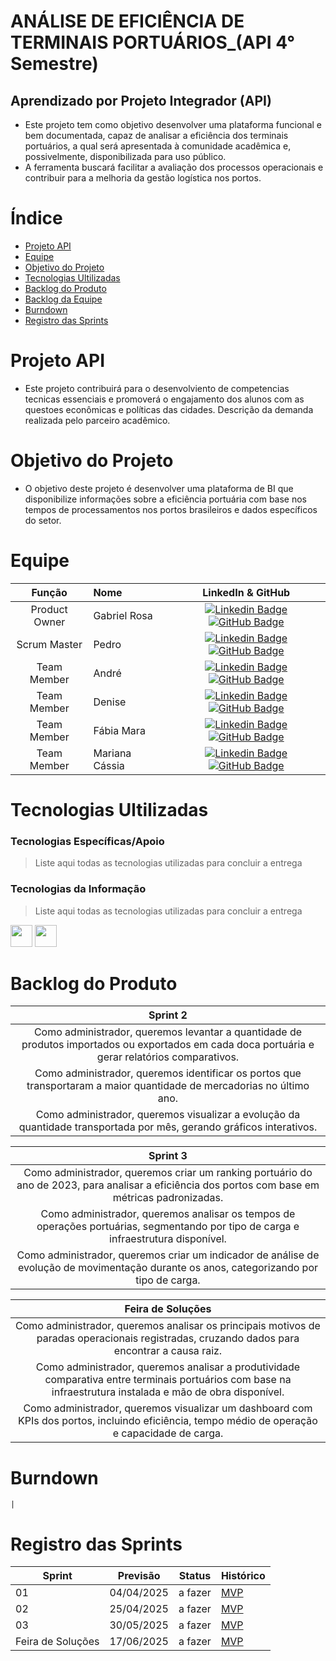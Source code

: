 # ANÁLISE DE EFICIÊNCIA DE TERMINAIS PORTUÁRIOS_(API 4° Semestre)

## Aprendizado por Projeto Integrador (API) 

 +  Este projeto tem como objetivo desenvolver uma plataforma funcional e bem documentada, capaz de analisar a eficiência dos terminais portuários, a qual será apresentada à comunidade acadêmica e, possivelmente, disponibilizada para uso público.
+ A ferramenta buscará facilitar a avaliação dos processos operacionais e contribuir para a melhoria da gestão logística nos portos.

# Índice

* [Projeto API](#projeto-API)
* [Equipe](#equipe)
* [Objetivo do Projeto](#objetivo-do-projeto)
* [Tecnologias Ultilizadas](#Tecnologias-Ultilizadas)
* [Backlog do Produto](#Backlog-do-Produto)
* [Backlog da Equipe](#Backlog-da-Equipe)
* [Burndown](#Burndown)
* [Registro das Sprints](#Registro-das-Sprints)

# Projeto API

+ Este projeto contribuirá para o desenvolviento de competencias tecnicas essenciais e promoverá o engajamento dos alunos com as questoes econômicas e políticas das cidades. 
Descrição da demanda realizada pelo parceiro acadêmico.

# Objetivo do Projeto

+ O objetivo deste projeto é desenvolver uma plataforma de BI que disponibilize informações sobre a eficiência portuária com base nos tempos de processamentos nos portos brasileiros e dados específicos do setor.

# Equipe
|    Função     | Nome                                  |                                                                                                                                                      LinkedIn & GitHub                                                                                                                                                      |
| :-----------: | :------------------------------------ | :-------------------------------------------------------------------------------------------------------------------------------------------------------------------------------------------------------------------------------------------------------------------------------------------------------------------------: |
| Product Owner |   Gabriel Rosa         |     [![Linkedin Badge](https://img.shields.io/badge/Linkedin-blue?style=flat-square&logo=Linkedin&logoColor=white)](https://www.linkedin.com/in/joaomarcosoliveiraa) [![GitHub Badge](https://img.shields.io/badge/GitHub-111217?style=flat-square&logo=github&logoColor=white)](https://github.com/JoaoM-py)              |
| Scrum Master  | Pedro |      [![Linkedin Badge](https://img.shields.io/badge/Linkedin-blue?style=flat-square&logo=Linkedin&logoColor=white)](https://www.linkedin.com/in/mariagabrielareis/) [![GitHub Badge](https://img.shields.io/badge/GitHub-111217?style=flat-square&logo=github&logoColor=white)](https://github.com/MariaGabrielaReis)     |
| Team Member   | André              |         [![Linkedin Badge](https://img.shields.io/badge/Linkedin-blue?style=flat-square&logo=Linkedin&logoColor=white)](https://www.linkedin.com/in/antonio-nepomuceno-04943720a/) [![GitHub Badge](https://img.shields.io/badge/GitHub-111217?style=flat-square&logo=github&logoColor=white)](https://github.com/Nepoun)        |
|  Team Member  | Denise                 |         [![Linkedin Badge](https://img.shields.io/badge/Linkedin-blue?style=flat-square&logo=Linkedin&logoColor=white)](https://www.linkedin.com/in/caio-vitor-c1/) [![GitHub Badge](https://img.shields.io/badge/GitHub-111217?style=flat-square&logo=github&logoColor=white)](https://github.com/CaioVitorDias1)        |
|  Team Member  | Fábia Mara                 |   [![Linkedin Badge](https://img.shields.io/badge/Linkedin-blue?style=flat-square&logo=Linkedin&logoColor=white)](https://www.linkedin.com/in/gabriel-camargo-915452196/) [![GitHub Badge](https://img.shields.io/badge/GitHub-111217?style=flat-square&logo=github&logoColor=white)](https://github.com/GabrielCamargoL)   |
|  Team Member  | Mariana Cássia      |           [![Linkedin Badge](https://img.shields.io/badge/Linkedin-blue?style=flat-square&logo=Linkedin&logoColor=white)](https://www.linkedin.com/in/gioliveirass) [![GitHub Badge](https://img.shields.io/badge/GitHub-111217?style=flat-square&logo=github&logoColor=white)](https://github.com/gioliveirass)          |

# Tecnologias Ultilizadas
### Tecnologias Específicas/Apoio
 > Liste aqui todas as tecnologias utilizadas para concluir a entrega
  
 ### Tecnologias da Informação
 > Liste aqui todas as tecnologias utilizadas para concluir a entrega
<img src="https://github.com/user-attachments/assets/5a445284-99ef-4a6b-8e27-fcdd06695f1d" width="35" height="35">
<img src="https://github.com/user-attachments/assets/45797714-c2a3-41ba-986d-5faa15ec95a7" width="35" height="35">


# Backlog do Produto

| Sprint 2 |
|:--------:|
| Como administrador, queremos levantar a quantidade de produtos importados ou exportados em cada doca portuária e gerar relatórios comparativos.|
| Como administrador, queremos identificar os portos que transportaram a maior quantidade de mercadorias no último ano. |
| Como administrador, queremos visualizar a evolução da quantidade transportada por mês, gerando gráficos interativos. |

| Sprint 3 |
|:--------:|
| Como administrador, queremos criar um ranking portuário do ano de 2023, para analisar a eficiência dos portos com base em métricas padronizadas.|
| Como administrador, queremos analisar os tempos de operações portuárias, segmentando por tipo de carga e infraestrutura disponível. |
| Como administrador, queremos criar um indicador de análise de evolução de movimentação durante os anos, categorizando por tipo de carga.|


| Feira de Soluções |
|:--------:|
| Como administrador, queremos analisar os principais motivos de paradas operacionais registradas, cruzando dados para encontrar a causa raiz.|
| Como administrador, queremos analisar a produtividade comparativa entre terminais portuários com base na infraestrutura instalada e mão de obra disponível. | 
| Como administrador, queremos visualizar um dashboard com KPIs dos portos, incluindo eficiência, tempo médio de operação e capacidade de carga.|

     
# Burndown
    |
# Registro das Sprints

Sprint | Previsão | Status| Histórico|
|------|--------|------|--------|
|01 | 04/04/2025 | a fazer| [MVP](https://) | 
|02|  25/04/2025| a fazer|[MVP](https://) | 
|03| 30/05/2025 | a fazer|[MVP](https://) | 
|Feira de Soluções|17/06/2025 |a fazer |[MVP](https://) | 

